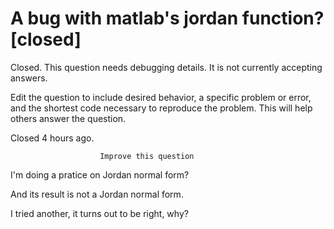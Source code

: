 
# A bug with matlab's jordan function? [closed]







Closed. This question needs debugging details. It is not currently accepting answers.
                        
                    










 Edit the question to include desired behavior, a specific problem or error, and the shortest code necessary to reproduce the problem. This will help others answer the question.


Closed 4 hours ago.







                        Improve this question
                    



I'm doing a pratice on Jordan normal form?

And its result is not a Jordan normal form.

I tried another, it turns out to be right,
why?

        